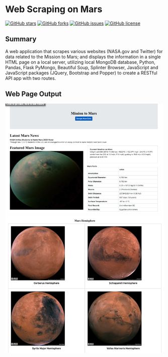 # Web Scraping on Mars
<a href="https://github.com/msfa12th/web-scraping-challenge/stargazers"><img alt="GitHub stars" src="https://img.shields.io/github/stars/msfa12th/web-scraping-challenge?color=yellow"></a>
<a href="https://github.com/msfa12th/web-scraping-challenge/network"><img alt="GitHub forks" src="https://img.shields.io/github/forks/msfa12th/web-scraping-challenge?color=yellow"></a>
<a href="https://github.com/msfa12th/web-scraping-challenge/issues"><img alt="GitHub issues" src="https://img.shields.io/github/issues/msfa12th/web-scraping-challenge"></a>
<a href="https://github.com/msfa12th/web-scraping-challenge"><img alt="GitHub license" src="https://img.shields.io/github/license/msfa12th/web-scraping-challenge?color=red"></a>

## Summary
A web application that scrapes various websites (NASA.gov and Twitter)  for data related to the Mission to Mars; and displays the information in a single HTML page on a local server, utilizing local MongoDB database, Python, Pandas, Flask PyMongo, Beautiful Soup, Splinter Browser, JavaScript and JavaScript packages (JQuery, Bootstrap and Popper) to create a RESTful API app with two routes.

## Web Page Output
![webpage output top](images/marsWebPart1.png)
![webpage output bottom](images/marsWebPart2.png)

